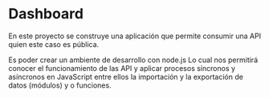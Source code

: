 # Dashboard

En este proyecto se construye una aplicación que permite consumir una API quien este caso es pública.

Es poder crear un ambiente de desarrollo con node.js Lo cual nos permitirá conocer el funcionamiento de las API y aplicar procesos síncronos y asíncronos en JavaScript entre ellos la importación y la exportación de datos (módulos) y o funciones.
